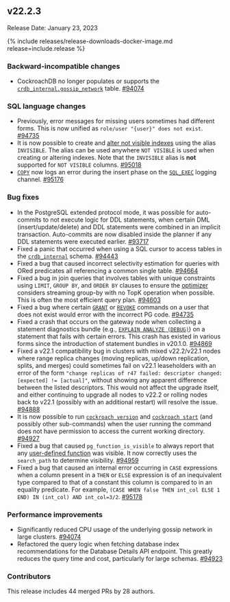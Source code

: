 ## v22.2.3

Release Date: January 23, 2023

{% include releases/release-downloads-docker-image.md release=include.release %}

<h3 id="v22-2-3-backward-incompatible-changes">Backward-incompatible changes</h3>

- CockroachDB no longer populates or supports the [`crdb_internal.gossip_network`](../v22.2/crdb-internal.html) table. [#94074][#94074]

<h3 id="v22-2-3-sql-language-changes">SQL language changes</h3>

- Previously, error messages for missing users sometimes had different forms. This is now unified as `role/user "{user}" does not exist`. [#94735][#94735]
- It is now possible to create and [alter not visible indexes](../v22.2/alter-index.html#not-visible) using the alias `INVISIBLE`. The alias can be used anywhere `NOT VISIBLE` is used when creating or altering indexes. Note that the `INVISIBLE` alias is **not** supported for `NOT VISIBLE` columns. [#95018][#95018]
- [`COPY`](../v22.2/copy-from.html) now logs an error during the insert phase on the [`SQL_EXEC`](../v22.2/logging.html#sql_exec) logging channel. [#95176][#95176]

<h3 id="v22-2-3-bug-fixes">Bug fixes</h3>

- In the PostgreSQL extended protocol mode, it was possible for auto-commits to not execute logic for DDL statements, when certain DML (insert/update/delete) and DDL statements were combined in an implicit transaction. Auto-commits are now disabled inside the planner if any DDL statements were executed earlier. [#93717][#93717]
- Fixed a panic that occurred when using a SQL cursor to access tables in the [`crdb_internal`](../v22.2/crdb-internal.html) schema. [#94443][#94443]
- Fixed a bug that caused incorrect selectivity estimation for queries with ORed predicates all referencing a common single table. [#94664][#94664]
- Fixed a bug in join queries that involves tables with unique constraints using `LIMIT`, `GROUP BY`, and `ORDER BY` clauses to ensure the [optimizer](../v22.2/cost-based-optimizer.html) considers streaming group-by with no TopK operation when possible. This is often the most efficient query plan. [#94603][#94603]
- Fixed a bug where certain [`GRANT`](../v22.2/grant.html) or [`REVOKE`](../v22.2/revoke.html) commands on a user that does not exist would error with the incorrect PG code. [#94735][#94735]
- Fixed a crash that occurs on the gateway node when collecting a statement diagnostics bundle (e.g., [`EXPLAIN ANALYZE (DEBUG)`](../v22.2/explain-analyze.html#explain-analyze-debug)) on a statement that fails with certain errors. This crash has existed in various forms since the introduction of statement bundles in v20.1.0. [#94869][#94869]
- Fixed a v22.1 compatibility bug in clusters with mixed v22.2/v22.1 nodes where range replica changes (moving replicas, up/down replication, splits, and merges) could sometimes fail on v22.1 leaseholders with an error of the form `"change replicas of r47 failed: descriptor changed: [expected] != [actual]"`, without showing any apparent difference between the listed descriptors. This would not affect the upgrade itself, and either continuing to upgrade all nodes to v22.2 or rolling nodes back to v22.1 (possibly with an additional restart) will resolve the issue. [#94888][#94888]
- It is now possible to run [`cockroach version`](../v22.2/cockroach-version.html) and [`cockroach start`](../v22.2/cockroach-start.html) (and possibly other sub-commands) when the user running the command does not have permission to access the current working directory. [#94927][#94927]
- Fixed a bug that caused `pg_function_is_visible` to always report that any [user-defined function](../v22.2/user-defined-functions.html) was visible. It now correctly uses the `search_path` to determine visibility. [#94959][#94959]
- Fixed a bug that caused an internal error occurring in `CASE` expressions when a column present in a `THEN` or `ELSE` expression is of an inequivalent type compared to that of a constant this column is compared to in an equality predicate. For example, `(CASE WHEN false THEN int_col ELSE 1 END) IN (int_col) AND int_col=3/2`. [#95178][#95178]

<h3 id="v22-2-3-performance-improvements">Performance improvements</h3>

- Significantly reduced CPU usage of the underlying gossip network in large clusters. [#94074][#94074]
- Refactored the query logic when fetching database index recommendations for the Database Details API endpoint. This greatly reduces the query time and cost, particularly for large schemas. [#94923][#94923]

<h3 id="v22-2-3-contributors">Contributors</h3>

This release includes 44 merged PRs by 28 authors.
</div>

[#93717]: https://github.com/cockroachdb/cockroach/pull/93717
[#94074]: https://github.com/cockroachdb/cockroach/pull/94074
[#94443]: https://github.com/cockroachdb/cockroach/pull/94443
[#94603]: https://github.com/cockroachdb/cockroach/pull/94603
[#94664]: https://github.com/cockroachdb/cockroach/pull/94664
[#94735]: https://github.com/cockroachdb/cockroach/pull/94735
[#94869]: https://github.com/cockroachdb/cockroach/pull/94869
[#94888]: https://github.com/cockroachdb/cockroach/pull/94888
[#94923]: https://github.com/cockroachdb/cockroach/pull/94923
[#94927]: https://github.com/cockroachdb/cockroach/pull/94927
[#94959]: https://github.com/cockroachdb/cockroach/pull/94959
[#95018]: https://github.com/cockroachdb/cockroach/pull/95018
[#95176]: https://github.com/cockroachdb/cockroach/pull/95176
[#95178]: https://github.com/cockroachdb/cockroach/pull/95178

